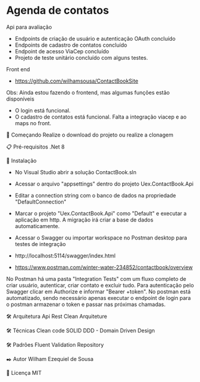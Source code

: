# Agenda de contatos
Api para avaliação 

- Endpoints de criação de usuário e autenticação OAuth concluído
- Endpoints de cadastro de contatos concluído
- Endpoint de acesso ViaCep concluído
- Projeto de teste unitário concluído com alguns testes.


Front end
- https://github.com/wilhamsousa/ContactBookSite

Obs: Ainda estou fazendo o frontend, mas algumas funções estão disponíveis
- O login está funcional.
- O cadastro de contatos está funcional. Falta a integração viacep e ao maps no front.

🚀 Começando
Realize o download do projeto ou realize a clonagem

📋 Pré-requisitos
.Net 8

🔧 Instalação

- No Visual Studio abrir a solução ContactBook.sln
- Acessar o arquivo "appsettings" dentro do projeto Uex.ContactBook.Api
- Editar a connection string com o banco de dados na propriedade "DefaultConnection"
- Marcar o projeto "Uex.ContactBook.Api" como "Default" e executar a aplicação em http. A migração irá criar a base de dados automaticamente.

- Acessar o Swagger ou importar workspace no Postman desktop para testes de integração
- http://localhost:5114/swagger/index.html
- https://www.postman.com/winter-water-234852/contactbook/overview

No Postman há uma pasta "Integration Tests" com um fluxo completo de criar usuário, autenticar, criar contato e excluir tudo.
Para autenticação pelo Swagger clicar em Authorize e informar "Bearer +token". No postman está automatizado, sendo necessário apenas executar o endpoint de login para o postman armazenar o token e passar nas próximas chamadas.

🛠️ Arquitetura
Api Rest
Clean Arquiteture

🛠️ Técnicas
Clean code
SOLID
DDD - Domain Driven Design

🛠️ Padrões
Fluent Validation
Repository

✒️ Autor
Wilham Ezequiel de Sousa

📄 Licença
MIT
